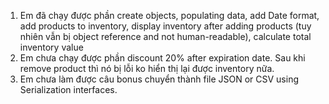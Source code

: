 1. Em đã chạy được phần create objects, populating data, add Date format, add products to inventory, display inventory after adding products (tuy nhiên vẫn bị object reference and not human-readable), calculate total inventory value
2. Em chưa chạy được phần discount 20% after expiration date. Sau khi remove product thì nó bị lỗi ko hiển thị lại được inventory nữa.
3. Em chưa làm được câu bonus chuyển thành file JSON or CSV using Serialization interfaces.
